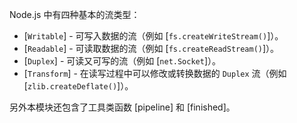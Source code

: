 
Node.js 中有四种基本的流类型：

* [`Writable`] - 可写入数据的流（例如 [`fs.createWriteStream()`]）。
* [`Readable`] - 可读取数据的流（例如 [`fs.createReadStream()`]）。
* [`Duplex`] - 可读又可写的流（例如 [`net.Socket`]）。
* [`Transform`] - 在读写过程中可以修改或转换数据的 `Duplex` 流（例如 [`zlib.createDeflate()`]）。

另外本模块还包含了工具类函数 [pipeline] 和 [finished]。

